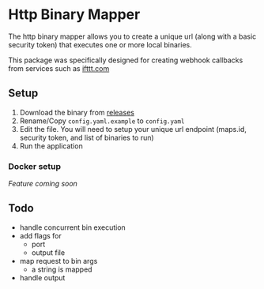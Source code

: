 # Http Binary Mapper

The http binary mapper allows you to create a unique url (along with a basic security token) that executes one or more local binaries.

This package was specifically designed for creating webhook callbacks from services such as [ifttt.com](https://ifttt.com/)

## Setup

1. Download the binary from [releases](https://github.com/benrowe/http-binary-mapper/releases)
2. Rename/Copy `config.yaml.example` to `config.yaml`
3. Edit the file. You will need to setup your unique url endpoint (maps.id, security token, and list of binaries to run)
4. Run the application

### Docker setup

_Feature coming soon_

## Todo

- handle concurrent bin execution
- add flags for
    - port
    - output file
- map request to bin args
    - a string is mapped
- handle output
